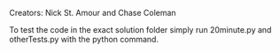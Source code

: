 Creators: Nick St. Amour and Chase Coleman

To test the code in the exact solution folder simply run 20minute.py and otherTests.py with the python command.
